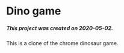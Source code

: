 # Dino game

##### This project was created on 2020-05-02. 

This is a clone of the chrome dinosaur game. 